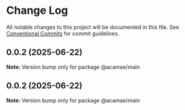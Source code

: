 # Change Log

All notable changes to this project will be documented in this file.
See [Conventional Commits](https://conventionalcommits.org) for commit guidelines.

## 0.0.2 (2025-06-22)

**Note:** Version bump only for package @acamae/main

## 0.0.2 (2025-06-22)

**Note:** Version bump only for package @acamae/main
